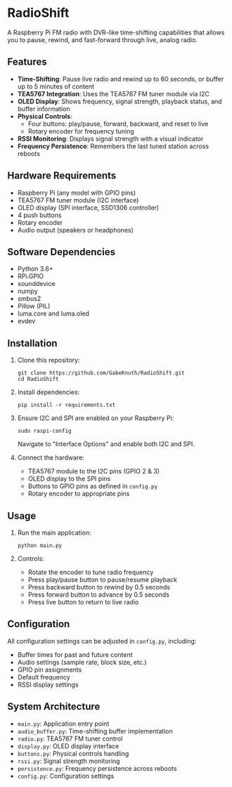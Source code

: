 # RadioShift

A Raspberry Pi FM radio with DVR-like time-shifting capabilities that allows you to pause, rewind, and fast-forward through live, analog radio.

## Features

- **Time-Shifting**: Pause live radio and rewind up to 60 seconds, or buffer up to 5 minutes of content
- **TEA5767 Integration**: Uses the TEA5767 FM tuner module via I2C
- **OLED Display**: Shows frequency, signal strength, playback status, and buffer information
- **Physical Controls**: 
  - Four buttons: play/pause, forward, backward, and reset to live
  - Rotary encoder for frequency tuning
- **RSSI Monitoring**: Displays signal strength with a visual indicator
- **Frequency Persistence**: Remembers the last tuned station across reboots

## Hardware Requirements

- Raspberry Pi (any model with GPIO pins)
- TEA5767 FM tuner module (I2C interface)
- OLED display (SPI interface, SSD1306 controller)
- 4 push buttons
- Rotary encoder
- Audio output (speakers or headphones)

## Software Dependencies

- Python 3.6+
- RPi.GPIO
- sounddevice
- numpy
- smbus2
- Pillow (PIL)
- luma.core and luma.oled
- evdev

## Installation

1. Clone this repository:
   ```
   git clone https://github.com/GabeKnuth/RadioShift.git
   cd RadioShift
   ```

2. Install dependencies:
   ```
   pip install -r requirements.txt
   ```

3. Ensure I2C and SPI are enabled on your Raspberry Pi:
   ```
   sudo raspi-config
   ```
   Navigate to "Interface Options" and enable both I2C and SPI.

4. Connect the hardware:
   - TEA5767 module to the I2C pins (GPIO 2 & 3)
   - OLED display to the SPI pins
   - Buttons to GPIO pins as defined in `config.py`
   - Rotary encoder to appropriate pins

## Usage

1. Run the main application:
   ```
   python main.py
   ```

2. Controls:
   - Rotate the encoder to tune radio frequency
   - Press play/pause button to pause/resume playback
   - Press backward button to rewind by 0.5 seconds
   - Press forward button to advance by 0.5 seconds
   - Press live button to return to live radio

## Configuration

All configuration settings can be adjusted in `config.py`, including:

- Buffer times for past and future content
- Audio settings (sample rate, block size, etc.)
- GPIO pin assignments
- Default frequency
- RSSI display settings

## System Architecture

- `main.py`: Application entry point
- `audio_buffer.py`: Time-shifting buffer implementation
- `radio.py`: TEA5767 FM tuner control
- `display.py`: OLED display interface
- `buttons.py`: Physical controls handling
- `rssi.py`: Signal strength monitoring
- `persistence.py`: Frequency persistence across reboots
- `config.py`: Configuration settings
